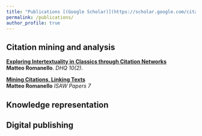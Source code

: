 ```yaml
---
title: "Publications [(Google Scholar)](https://scholar.google.com/citations?hl=en&user=32hXhy4AAAAJ)"
permalink: /publications/
author_profile: true
---
```


## Citation mining and analysis

<b>[Exploring Intertextuality in Classics through Citation Networks](http://mromanello.github.io/publication/dhq-citation-networks)</b> <br>
<b>Matteo Romanello</b>. <i>DHQ 10(2)</i>.

<b>[Mining Citations, Linking Texts](https://mromanello.github.io/publication/lawdi-isaw-paper)</b> <br><b>Matteo Romanello</b> <i>ISAW Papers 7</i>

<!--
<b>[CoT: Cooperative Training for Generative Modeling](http://lantaoyu.com/publications/CoT)</b> <br>
Sidi Lu, <b>Lantao Yu</b>, Weinan Zhang, Yong Yu. ArXiv 2018. <i>In submission to NIPS 2018.</i>.
-->

## Knowledge representation

## Digital publishing

<!--
<b>[A Study of AI Population Dynamics with Million-agent Reinforcement Learning](http://lantaoyu.com/publications/MA)</b><br>
<b>Lantao Yu\*</b>, Yaodong Yang\*, Yiwei Bai\*(equal contribution), Jun Wang, Weinan Zhang, Ying Wen, Yong Yu. <b>AAMAS 2018</b>.
-->
